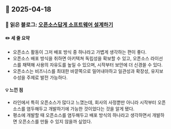 ## 📅 2025-04-18
### 📖 읽은 블로그: [오픈소스답게 소프트웨어 설계하기](https://techblog.lycorp.co.jp/ko/designing-software-like-an-open-source)
#### ✏️ 세 줄 요약
- 오픈소스 활동이 그저 배포 방식 중 하나라고 가볍게 생각하는 편이 좋다.
- 오픈소스 배포 방식을 취하면 아키텍쳐 독립성을 확보할 수 있고, 오픈소스 라이선스를 채택해 사용의 자유도를 높일 수 있으며, 시작부터 보안에 더 신경쓸 수 있다.
- 오픈소스는 비즈니스를 최대한 바깥쪽으로 밀어내야하고 일관성과 확장성, 유지보수성을 주제로 발전 가능하다.
#### 💡 느낀 점
- 라인에서 특히 오픈소스가 많다고 느꼈는데, 회사의 사정뿐만 아니라 시작부터 오픈소스를 염두해두고 개발하기에 가능한 것이었다는 것을 알게 됐다.
- 평소에 개발할 때 오픈소스를 염두해두고 배포 방식의 하나라고 생각하면서 개발하면 오픈소스를 만들 수 있지 않을까 싶었다.

